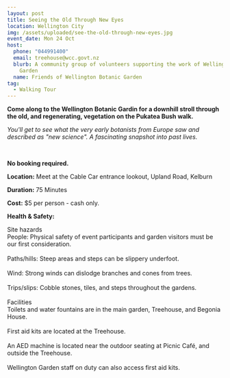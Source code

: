 ```yaml
---
layout: post
title: Seeing the Old Through New Eyes
location: Wellington City
img: /assets/uploaded/see-the-old-through-new-eyes.jpg
event_date: Mon 24 Oct
host:
  phone: "044991400"
  email: treehouse@wcc.govt.nz
  blurb: A community group of volunteers supporting the work of Wellington Botanic
    Garden
  name: Friends of Wellington Botanic Garden
tag:
  - Walking Tour
---
```

**Come along to the Wellington Botanic Gardin for a downhill stroll through the old, and regenerating, vegetation on the Pukatea Bush walk.**

*You'll get to see what the very early botanists from Europe saw and described as "new science". A fascinating snapshot into past lives.*

<br>

**No booking required.**

**Location:** Meet at the Cable Car entrance lookout, Upland Road, Kelburn

**Duration:** 75 Minutes

**Cost:** $5 per person - cash only.

**Health & Safety:** 

Site hazards\
People: Physical safety of event participants and garden visitors must be our first consideration.\
\
Paths/hills: Steep areas and steps can be slippery underfoot.\
\
Wind: Strong winds can dislodge branches and cones from trees.\
\
Trips/slips: Cobble stones, tiles, and steps throughout the gardens.\
\
Facilities\
Toilets and water fountains are in the main garden, Treehouse, and Begonia House.\
\
First aid kits are located at the Treehouse.\
\
An AED machine is located near the outdoor seating at Picnic Café, and outside the Treehouse.\
\
Wellington Garden staff on duty can also access first aid kits.